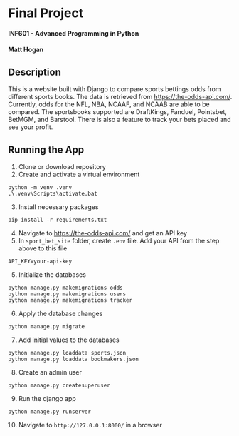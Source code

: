 # Final Project
#### INF601 - Advanced Programming in Python  
#### Matt Hogan  
  
## Description  
This is a website built with Django to compare sports bettings odds from different sports books. The data is retrieved from https://the-odds-api.com/. Currently, odds for the NFL, NBA, NCAAF, and NCAAB are able to be compared. The sportsbooks supported are DraftKings, Fanduel, Pointsbet, BetMGM, and Barstool. There is also a feature to track your bets placed and see your profit.  
## Running the App  
1. Clone or download repository  
2. Create and activate a virtual environment  
```
python -m venv .venv  
.\.venv\Scripts\activate.bat
```  
3. Install necessary packages  
```
pip install -r requirements.txt
```
4. Navigate to https://the-odds-api.com/ and get an API key  
5. In `sport_bet_site` folder, create `.env` file. Add your API from the step above to this file  
```
API_KEY=your-api-key
```  
5. Initialize the databases  
```
python manage.py makemigrations odds
python manage.py makemigrations users
python manage.py makemigrations tracker
```
6. Apply the database changes  
```
python manage.py migrate
```
7. Add initial values to the databases  
```
python manage.py loaddata sports.json
python manage.py loaddata bookmakers.json
```
8. Create an admin user  
```
python manage.py createsuperuser
```
9. Run the django app  
```
python manage.py runserver
```
10. Navigate to `http://127.0.0.1:8000/` in a browser